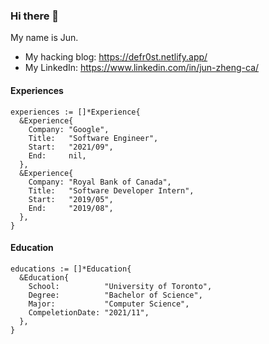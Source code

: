 ### Hi there 👋

My name is Jun.

* My hacking blog: https://defr0st.netlify.app/
* My LinkedIn: https://www.linkedin.com/in/jun-zheng-ca/

#### Experiences

```golang
experiences := []*Experience{
  &Experience{
    Company: "Google",
    Title:   "Software Engineer",
    Start:   "2021/09",
    End:     nil,
  },
  &Experience{
    Company: "Royal Bank of Canada",
    Title:   "Software Developer Intern",
    Start:   "2019/05",
    End:     "2019/08",
  },
}
```

#### Education

```golang
educations := []*Education{
  &Education{
    School:          "University of Toronto",
    Degree:          "Bachelor of Science",
    Major:           "Computer Science",
    CompeletionDate: "2021/11",
  },
}
```
